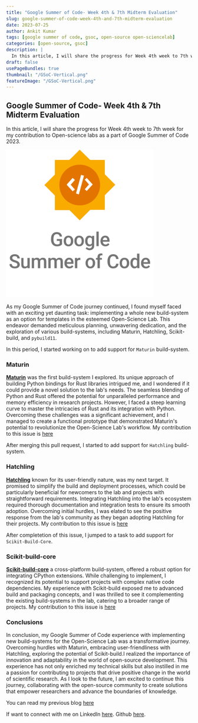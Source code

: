 ```yaml
---
title: "Google Summer of Code- Week 4th & 7th Midterm Evaluation"
slug: google-summer-of-code-week-4th-and-7th-midterm-evaluation
date: 2023-07-25
author: Ankit Kumar
tags: [google summer of code, gsoc, open-source open-sciencelab]
categories: [open-source, gsoc]
description: |
  In this article, I will share the progress for Week 4th week to 7th week for my contribution to Open-science labs as a part of Google Summer of Code 2023.
draft: false
usePageBundles: true
thumbnail: "/GSoC-Vertical.png"
featureImage: "/GSoC-Vertical.png"
---
```


## Google Summer of Code- Week 4th & 7th Midterm Evaluation

In this article, I will share the progress for Week 4th week to 7th week for my contribution to Open-science labs as a part of Google Summer of Code 2023.

 <img src="GSoC-Vertical.png" width="400">

As my Google Summer of Code journey continued, I found myself faced with an exciting yet daunting task: implementing a whole new build-system as an option for templates in the esteemed Open-Science Lab. This endeavor demanded meticulous planning, unwavering dedication, and the exploration of various build-systems, including Maturin, Hatchling, Scikit-build, and `pybuild11`.

In this period, I started working on to add support for `Maturin` build-system.

### Maturin

[**Maturin**]() was the first build-system I explored. Its unique approach of building Python bindings for Rust libraries intrigued me, and I wondered if it could provide a novel solution to the lab's needs. The seamless blending of Python and Rust offered the potential for unparalleled performance and memory efficiency in research projects. However, I faced a steep learning curve to master the intricacies of Rust and its integration with Python. Overcoming these challenges was a significant achievement, and I managed to create a functional prototype that demonstrated Maturin's potential to revolutionize the Open-Science Lab's workflow. My contribution to this issue is [here](https://github.com/osl-incubator/scicookie/pull/152)

After merging this pull request, I started to add support for `Hatchling` build-system.

### Hatchling

[**Hatchling**]() known for its user-friendly nature, was my next target. It promised to simplify the build and deployment processes, which could be particularly beneficial for newcomers to the lab and projects with straightforward requirements. Integrating Hatchling into the lab's ecosystem required thorough documentation and integration tests to ensure its smooth adoption. Overcoming initial hurdles, I was elated to see the positive response from the lab's community as they began adopting Hatchling for their projects. My contribution to this issue is [here](https://github.com/osl-incubator/scicookie/pull/144)

After completetion of this issue, I jumped to a task to add support for `Scikit-Build-Core`.

### Scikit-build-core

[**Scikit-build-core**]() a cross-platform build-system, offered a robust option for integrating CPython extensions. While challenging to implement, I recognized its potential to support projects with complex native code dependencies. My experience with Scikit-build exposed me to advanced build and packaging concepts, and I was thrilled to see it complementing the existing build-systems in the lab, catering to a broader range of projects. My contribution to this issue is [here](https://github.com/osl-incubator/scicookie/pull/161)

### Conclusions

In conclusion, my Google Summer of Code experience with implementing new build-systems for the Open-Science Lab was a transformative journey. Overcoming hurdles with Maturin, embracing user-friendliness with Hatchling, exploring the potential of Scikit-build.I realized the importance of innovation and adaptability in the world of open-source development. This experience has not only enriched my technical skills but also instilled in me a passion for contributing to projects that drive positive change in the world of scientific research. As I look to the future, I am excited to continue this journey, collaborating with the open-source community to create solutions that empower researchers and advance the boundaries of knowledge.

You can read my previous blog [here](https://medium.com/@ayeankit)

If want to connect with me on LinkedIn [here](https://www.linkedin.com/in/ayeankit/). Github [here](https://github.com/ayeankit).
